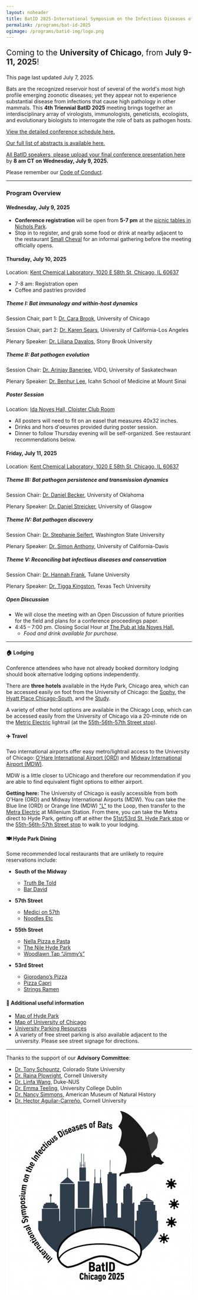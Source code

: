 ```yaml
---
layout: noheader
title: BatID 2025-International Symposium on the Infectious Diseases of Bats
permalink: /programs/bat-id-2025
ogimage: /programs/batid-img/logo.png
---
```

<!--
#### Coming to the **University of Chicago, July 9-11, 2025**!
-->
<div class="bs-callout bs-callout-info">
<p style="font-size: 1.5em;">Coming to the <strong>University of Chicago</strong>, from <strong>July 9-11, 2025</strong>!</p>
<p>This page last updated July 7, 2025.</p>
</div>

Bats are the recognized reservoir host of several of the world's most high profile emerging zoonotic diseases; yet they appear not to experience substantial disease from infections that cause high pathology in other mammals. This **4th Triennial BatID 2025** meeting brings together an interdisciplinary array of virologists, immunologists, geneticists, ecologists, and evolutionary biologists to interrogate the role of bats as pathogen hosts.

<p><a href="/programs/bat-id-2025/schedule">View the detailed conference schedule here.</a></p>

<p><a href="programs/bat-id-2025/final-abstracts.pdf">Our full list of abstracts is available here.</a></p>

<p><a href="https://airtable.com/appdHarZm5kC7Fkqf/pag9EQgXT6221ORU3/form">All BatID speakers, please upload your final conference presentation here</a> by <strong> 8 am CT on Wednesday, July 9, 2025.</strong> </p>

<p>Please remember our <a href="/programs/bat-id-2025/conduct">Code of Conduct</a>.</p>

---

### Program Overview

#### Wednesday, July 9, 2025

- **Conference registration** will be open from **5-7 pm** at the [picnic tables in Nichols Park](https://www.google.com/maps/place/1307+E+53rd+St,+Chicago,+IL+60615/@41.799341,-87.5972069,17z/data=!3m1!4b1!4m6!3m5!1s0x880e296bee15aceb:0x51a737579e5622b3!8m2!3d41.799337!4d-87.594632!16s%2Fg%2F11rg62wy11?entry=tts&g_ep=EgoyMDI1MDYxNy4wIPu8ASoASAFQAw%3D%3D&skid=7168e7bd-e286-4ec5-bbaf-c860106ffab6).
- Stop in to register, and grab some food or drink at nearby adjacent to the restaurant [Small Cheval](https://smallcheval.com/locations/hyde-park) for an informal gathering before the meeting officially opens.

#### Thursday, July 10, 2025

Location: [Kent Chemical Laboratory, 1020 E 58th St, Chicago, IL 60637](https://www.google.com/maps/place/1020+E+58th+St,+Chicago,+IL+60637)

- 7-8 am: Registration open 
- Coffee and pastries provided 

##### Theme I: Bat immunology and within-host dynamics

Session Chair, part 1: [Dr. Cara Brook](https://brooklab.org), University of Chicago

Session Chair, part 2: [Dr. Karen Sears](https://www.searslab.eeb.ucla.edu), University of California-Los Angeles 

Plenary Speaker: [Dr. Liliana Davalos](https://lmdavalos.github.io), Stony Brook University

##### Theme II: Bat pathogen evolution

Session Chair:  [Dr. Arinjay Banerjee](https://banerjeelab.ca), VIDO, University of Saskatechwan

Plenary Speaker: [Dr. Benhur Lee](https://leelabvirus.host/about), Icahn School of Medicine at Mount Sinai

##### Poster Session

Location: [Ida Noyes Hall, Cloister Club Room](https://maps.app.goo.gl/mG31rWwLbS1QTfwZ7)

- All posters will need to fit on an easel that measures 40x32 inches.
- Drinks and hors d'oeuvres provided during poster session. 
- Dinner to follow Thursday evening will be self-organized. See restaurant recommendations below. 

#### Friday, July 11, 2025

Location: [Kent Chemical Laboratory, 1020 E 58th St, Chicago, IL 60637](https://www.google.com/maps/place/1020+E+58th+St,+Chicago,+IL+60637)

##### Theme III: Bat pathogen persistence and transmission dynamics

Session Chair: [Dr. Daniel Becker](https://beckerlab.weebly.com), University of Oklahoma

Plenary Speaker: [Dr. Daniel Streicker](https://streickerlab.com), University of Glasgow 

##### Theme IV: Bat pathogen discovery

Session Chair: [Dr. Stephanie Seifert](https://labs.wsu.edu/mezap/), Washington State University 

Plenary Speaker: [Dr. Simon Anthony](https://anthonylab.vetmed.ucdavis.edu), University of California-Davis 

##### Theme V: Reconciling bat infectious diseases and conservation

Session Chair: [Dr. Hannah Frank](https://www.hkfrank.com), Tulane University 

Plenary Speaker: [Dr. Tigga Kingston](https://kingstonlab.org/people/tigga-kingston/), Texas Tech University

##### Open Discussion

- We will close the meeting with an Open Discussion of future priorities for the field and plans for a conference proceedings paper. 
- 4:45 – 7:00 pm. Closing Social Hour at [The Pub at Ida Noyes Hall.](https://uofcpub.com)
  - *Food and drink available for purchase.*

---

#### 🏠 Lodging

Conference attendees who have not already booked dormitory lodging should book alternative lodging options independently.

There are **three hotels** available in the Hyde Park, Chicago area, which can be accessed easily on foot from the University of Chicago: the [Sophy](https://sophyhotel.com/), the [Hyatt Place Chicago-South](https://www.hyatt.com/hyatt-place/en-US/chizu-hyatt-place-chicago-south-university-medical-center), and the [Study](https://www.thestudyatuniversityofchicago.com).

A variety of other hotel options are available in the Chicago Loop, which can be accessed easily from the University of Chicago via a 20-minute ride on the [Metric Electric](https://ridertools.metrarail.com) lightrail (at the [55th-56th-57th Street stop](https://metra.com/train-lines/stations/55th-56th-57th-street)).

#### ✈️ Travel

Two international airports offer easy metro/lightrail access to the University of Chicago: [O'Hare International Airport (ORD)](https://www.flychicago.com/ohare/home/pages/default.aspx) and [Midway International Airport (MDW)](https://www.flychicago.com/midway/home/pages/default.aspx).

MDW is a little closer to UChicago and therefore our recommendation if you are able to find equivalent flight options to either airport.

**Getting here:** The University of Chicago is easily accessible from both O'Hare (ORD) and Midway International Airports (MDW). You can take the Blue line (ORD) or Orange line (MDW) ["L"](https://www.transitchicago.com/assets/1/6/ctamap_Lsystem.png) to the Loop, then transfer to the [ Metra Electric](https://metra.com/train-lines/me) at Millenium Station. From there, you can take the Metra direct to Hyde Park, getting off at either the [51st/53rd St. Hyde Park stop](https://metra.com/train-lines/stations/51st53rd-st-hyde-park) or the [55th-56th-57th Street stop](https://metra.com/train-lines/stations/55th-56th-57th-street) to walk to your lodging.

#### 🍽 Hyde Park Dining
Some recommended local restaurants that are unlikely to require reservations include:

- **South of the Midway**
  - [Truth Be Told](https://www.truthbetoldtavern.com) 
  - [Bar David](https://bardavid.uchicago.edu) 

- **57th Street**
  - [Medici on 57th](https://www.truthbetoldtavern.com) 
  - [Noodles Etc](https://bardavid.uchicago.edu) 

- **55th Street**
  - [Nella Pizza e Pasta](https://nellachicago.com) 
  - [The Nile Hyde Park](https://www.nilehydepark.com) 
  - [Woodlawn Tap “Jimmy’s”](https://chibarproject.com/reviews/woodlawntap/) 

- **53rd Street**
  - [Giorodano’s Pizza](https://giordanos.com/locations/hyde-park/) 
  - [Pizza Capri](https://www.pizzacapri.com/hyde-park/) 
  - [Strings Ramen](https://www.stringsramen.com) 

#### 📝 Additional useful information
 
- [Map of Hyde Park](https://www.google.com/maps/place/Hyde+Park,+Chicago,+IL/data=!4m2!3m1!1s0x880e2912ce6f7027:0xc0cfb5545d4a37b2?sa=X&ved=1t:242&ictx=111) 
- [ Map of University of Chicago ](https://bpb-us-w2.wpmucdn.com/voices.uchicago.edu/dist/7/4088/files/2025/01/UC_11x17-Print-Directory-Map_2024.pdf) 
- [ University Parking Resources](https://safety-security.uchicago.edu/transportation/driving-parking/visitor-parking) 
- A variety of free street parking is also available adjacent to the university. Please see street signage for directions.

---

Thanks to the support of our **Advisory Committee**:

- [Dr. Tony Schountz](https://labs.vetmedbiosci.colostate.edu/schountz/), Colorado State University
- [Dr. Raina Plowright](https://plowrightlab.org), Cornell University
- [Dr. Linfa Wang](https://frick.eeb.ucsc.edu), Duke-NUS
- [Dr. Emma Teeling](https://people.ucd.ie/emma.teeling), University College Dublin
- [Dr. Nancy Simmons](https://www.amnh.org/research/staff-directory/nancy-b-simmons), American Museum of Natural History
- [Dr. Hector Aguilar-Carreño](https://sites.google.com/view/aguilarlab/home), Cornell University

<center>
  <div class="logo-circle">
    <img src="/programs/batid-img/logo.png" alt="BatID 2025 logo" />
  </div>
</center>

<!--

<p style="font-size: 1.5em;">**[Scholarship requests](https://airtable.com/appdHarZm5kC7Fkqf/pag1tw65yNV2QcS2a/form)** for registration fee waivers and travel support are due by February 28!</p> 


<div class="bs-callout bs-callout-info">
<p style="font-size: 1.5em;">**[Conference registration](https://ti.to/batid-2025/conference-registration)** is now open through April 15!</p> 
<p style="font-size: 1.5em;">**[Dormitory lodging](https://ti.to/batid-2025/dormitory-lodging)** is available to reserve through April 15!</p>

<p>This page last updated March 17, 2025.</p>
</div>



### Logistics

##### 📝 Abstracts


**February 1, 2025**: Abstract submissions open for talks and posters.
**March 15, 2025**: Abstract submissions close
**Abstract** submissions are now closed. 
**Abstract submissions ** are now closed, and applicants have been notified of their status. 
<em><a href="/programs/bat-id-2025/schedule">View the full symposium schedule here</a>.</em>

##### 💸 Scholarships
**Applications for registration fee waivers** and **travel scholarships** are now closed, and applicants have been notified of their status. 
<em>We are working with scholarship applicants to arrange conference attendence.</em> 

<!--

##### 💸 Scholarships
Registration fee waivers and travel scholarships will be made available! 
Preference will be given to early career researchers (students, postdocs, junior faculty) from underserved populations (low- and middle- income countries and/or underrepresented minority backgrounds), though all are welcome to apply. 

**February 1, 2025**: Scholarship applications open.
**February 28, 2025**: Scholarship applications close.
##### 🎟️ Registration
Registration for **BatID 2025** is now closed. 


**February 24, 2025**: Registration is open for BatID 2025! 

Register for a **conference ticket [here](https://ti.to/batid-2025/conference-registration) by April 15, 2025**.
<em>Registration fees are as follows:</em>


- Faculty/Industry/Government Scientists/Media: $300
- Postdocs: $200
- Students (graduate and undergraduate): $150



<div class="bs-callout bs-callout-info">
<p>Stay tuned for more updates in the days ahead!</p>
</div>

-->
